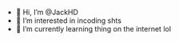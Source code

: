 - 👋 Hi, I’m @JackHD
- 👀 I’m interested in incoding shts
- 🌱 I’m currently learning thing on the internet lol
